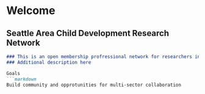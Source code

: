 # Welcome
## Seattle Area Child Development Research Network

```markdown
### This is an open membership profressional network for researchers in child development and related fields
### Additional description here

Goals
```markdown
Build community and opprotunities for multi-sector collaboration
